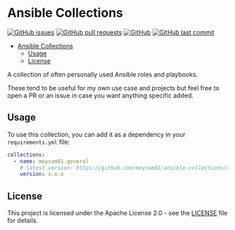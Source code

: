 # Ansible Collections

[![GitHub issues](https://img.shields.io/github/issues/meysam81/ansible-collections)](https://github.com/meysam81/ansible-collections/issues)
[![GitHub pull requests](https://img.shields.io/github/issues-pr/meysam81/ansible-collections)](https://github.com/meysam81/ansible-collections/pulls)
[![GitHub](https://img.shields.io/github/license/meysam81/ansible-collections)](https://github.com/meysam81/ansible-collections/blob/main/LICENSE)
[![GitHub last commit](https://img.shields.io/github/last-commit/meysam81/ansible-collections)](https://github.com/meysam81/ansible-collections/commits/main)

<!-- START doctoc generated TOC please keep comment here to allow auto update -->
<!-- DON'T EDIT THIS SECTION, INSTEAD RE-RUN doctoc TO UPDATE -->

- [Ansible Collections](#ansible-collections)
  - [Usage](#usage)
  - [License](#license)

<!-- END doctoc generated TOC please keep comment here to allow auto update -->

A collection of often personally used Ansible roles and playbooks.

These tend to be useful for my own use case and projects but feel free to open
a PR or an issue in case you want anything specific added.

## Usage

To use this collection, you can add it as a dependency in your `requirements.yml`
file:

```yaml
collections:
  - name: meysam81.general
    # latest version: https://github.com/meysam81/ansible-collections/releases
    version: x.x.x
```

## License

This project is licensed under the Apache License 2.0 - see the
[LICENSE](LICENSE) file for details.

